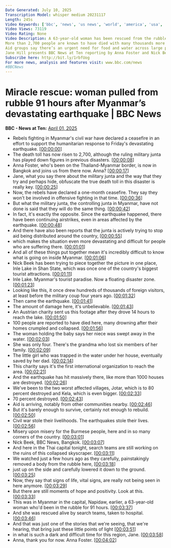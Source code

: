 ```yaml
---
Date Generated: July 10, 2025
Transcription Model: whisper medium 20231117
Length: 245s
Video Keywords: ['bbc', 'news', 'us news', 'world', 'america', 'usa', 'Quake', 'earthquake', 'tremor', 'dead', 'killed', 'injured', 'buried', 'alive', 'rubble', 'epicentre', 'richter', 'survivor', 'victims', 'children', 'women', 'babies', 'Myanmar', 'Thailand', 'China', 'missing', 'fear', 'risk', 'threat', 'danger', 'regime', 'military', 'appeal', 'aid', 'dig', 'hands', 'magnitude', 'tourists', 'British', 'US', 'French', 'German', 'Chinese', 'Thai', 'Burmese', 'Burma', 'Mandalay', 'Bangkok', 'monks', 'army', 'skyscraper', 'collapse', 'rescue', 'teams', 'search', 'tsunami', 'warning', 'horror', 'American', 'travel', 'tourist', 'flights', 'Bandladesh', 'breaking', 'Trump', 'tariffs', 'saved', 'miracle', 'India']
Video Views: 73119
Video Rating: None
Video Description: A 63-year-old woman has been rescued from the rubble in Myanmar’s capital Naypyidaw.   However hopes are fading of finding many more survivors almost five days after the 7.7 magnitude earthquake devastated the country.
More than 2,700 people are known to have died with many thousands more left homeless and without food and shelter. 
Aid groups say there’s an urgent need for food and water across large parts of the country, but civil war is preventing help reaching many desperate communities. 
Jane Hill presents BBC News at Ten reporting by Anna Foster and Nick Beake. 
Subscribe here: http://bit.ly/1rbfUog
For more news, analysis and features visit: www.bbc.com/news 
#BBCNews
---
```


# Miracle rescue: woman pulled from rubble 91 hours after Myanmar’s devastating earthquake | BBC News
**BBC - News at Ten:** [April 01, 2025](https://www.youtube.com/watch?v=Sl4Awd2BDhg)
*  Rebels fighting in Myanmar's civil war have declared a ceasefire in an effort to support the humanitarian response to Friday's devastating earthquake. [[00:00:00](https://www.youtube.com/watch?v=Sl4Awd2BDhg&t=0.0s)]
*  The death toll has now risen to 2,700, although the ruling military junta has played down figures in previous disasters. [[00:00:08](https://www.youtube.com/watch?v=Sl4Awd2BDhg&t=8.0s)]
*  Anna Foster, who's been on the Thailand-Myanmar border, is now in Bangkok and joins us from there now. Anna? [[00:00:17](https://www.youtube.com/watch?v=Sl4Awd2BDhg&t=17.0s)]
*  Jane, what you say there about the military junta and the way that they try and perhaps hide, obfuscate the true death toll in this disaster is really key. [[00:00:25](https://www.youtube.com/watch?v=Sl4Awd2BDhg&t=25.0s)]
*  Now, the rebels have declared a one-month ceasefire. They say they won't be involved in offensive fighting in that time. [[00:00:36](https://www.youtube.com/watch?v=Sl4Awd2BDhg&t=36.0s)]
*  But what the military junta, the controlling junta in Myanmar, have not done is said that they will do the same thing. [[00:00:42](https://www.youtube.com/watch?v=Sl4Awd2BDhg&t=42.0s)]
*  In fact, it's exactly the opposite. Since the earthquake happened, there have been continuing airstrikes, even in areas affected by the earthquake. [[00:00:48](https://www.youtube.com/watch?v=Sl4Awd2BDhg&t=48.0s)]
*  And there have also been reports that the junta is actively trying to stop aid being distributed around the country, [[00:00:55](https://www.youtube.com/watch?v=Sl4Awd2BDhg&t=55.0s)]
*  which makes the situation even more devastating and difficult for people who are suffering there. [[00:01:01](https://www.youtube.com/watch?v=Sl4Awd2BDhg&t=61.0s)]
*  And all of these things put together mean it's incredibly difficult to know what is going on inside Myanmar. [[00:01:06](https://www.youtube.com/watch?v=Sl4Awd2BDhg&t=66.0s)]
*  Nick Beek has been trying to piece together the picture in one place, Inle Lake in Shan State, which was once one of the country's biggest tourist attractions. [[00:01:11](https://www.youtube.com/watch?v=Sl4Awd2BDhg&t=71.0s)]
*  Inle Lake. Myanmar's tourist paradise. Now a floating disaster zone. [[00:01:23](https://www.youtube.com/watch?v=Sl4Awd2BDhg&t=83.0s)]
*  Looking like this, it once drew hundreds of thousands of foreign visitors, at least before the military coup four years ago. [[00:01:32](https://www.youtube.com/watch?v=Sl4Awd2BDhg&t=92.0s)]
*  Then came the earthquake. [[00:01:41](https://www.youtube.com/watch?v=Sl4Awd2BDhg&t=101.0s)]
*  The amount of damage here, it's unbelievable. [[00:01:43](https://www.youtube.com/watch?v=Sl4Awd2BDhg&t=103.0s)]
*  An Austrian charity sent us this footage after they drove 14 hours to reach the lake. [[00:01:50](https://www.youtube.com/watch?v=Sl4Awd2BDhg&t=110.0s)]
*  100 people are reported to have died here, many drowning after their homes crumpled and collapsed. [[00:01:56](https://www.youtube.com/watch?v=Sl4Awd2BDhg&t=116.0s)]
*  The woman holding the baby says her niece was swept away in the water. [[00:02:03](https://www.youtube.com/watch?v=Sl4Awd2BDhg&t=123.0s)]
*  She was only four. There's the grandma who lost six members of her family. [[00:02:09](https://www.youtube.com/watch?v=Sl4Awd2BDhg&t=129.0s)]
*  The little girl who was trapped in the water under her house, eventually saved by her dad. [[00:02:14](https://www.youtube.com/watch?v=Sl4Awd2BDhg&t=134.0s)]
*  This charity says it's the first international organization to reach the area. [[00:02:21](https://www.youtube.com/watch?v=Sl4Awd2BDhg&t=141.0s)]
*  And the earthquake has hit massively there, like more than 1000 houses are destroyed. [[00:02:26](https://www.youtube.com/watch?v=Sl4Awd2BDhg&t=146.0s)]
*  We've been to the two worst affected villages, Jotar, which is to 80 percent destroyed and Kela, which is even bigger. [[00:02:33](https://www.youtube.com/watch?v=Sl4Awd2BDhg&t=153.0s)]
*  70 percent destroyed. [[00:02:43](https://www.youtube.com/watch?v=Sl4Awd2BDhg&t=163.0s)]
*  Aid is arriving, notably from other communities nearby. [[00:02:46](https://www.youtube.com/watch?v=Sl4Awd2BDhg&t=166.0s)]
*  But it's barely enough to survive, certainly not enough to rebuild. [[00:02:50](https://www.youtube.com/watch?v=Sl4Awd2BDhg&t=170.0s)]
*  Civil war stole their livelihoods. The earthquakes stole their lives. [[00:02:56](https://www.youtube.com/watch?v=Sl4Awd2BDhg&t=176.0s)]
*  Misery upon misery for the Burmese people, here and in so many corners of the country. [[00:03:01](https://www.youtube.com/watch?v=Sl4Awd2BDhg&t=181.0s)]
*  Nick Beek, BBC News, Bangkok. [[00:03:07](https://www.youtube.com/watch?v=Sl4Awd2BDhg&t=187.0s)]
*  And here in the Thai capital tonight, search teams are still working on the ruins of this collapsed skyscraper. [[00:03:11](https://www.youtube.com/watch?v=Sl4Awd2BDhg&t=191.0s)]
*  We watched just a few hours ago as they carefully, painstakingly removed a body from the rubble here, [[00:03:18](https://www.youtube.com/watch?v=Sl4Awd2BDhg&t=198.0s)]
*  just up on the side and carefully lowered it down to the ground. [[00:03:25](https://www.youtube.com/watch?v=Sl4Awd2BDhg&t=205.0s)]
*  Now, they say that signs of life, vital signs, are really not being seen in here anymore. [[00:03:29](https://www.youtube.com/watch?v=Sl4Awd2BDhg&t=209.0s)]
*  But there are still moments of hope and positivity. Look at this. [[00:03:33](https://www.youtube.com/watch?v=Sl4Awd2BDhg&t=213.0s)]
*  This was in Myanmar in the capital, Napidaw, earlier, a 63-year-old woman who'd been in the rubble for 91 hours. [[00:03:37](https://www.youtube.com/watch?v=Sl4Awd2BDhg&t=217.0s)]
*  And she was rescued alive by search teams, taken to hospital. [[00:03:46](https://www.youtube.com/watch?v=Sl4Awd2BDhg&t=226.0s)]
*  And that was just one of the stories that we're seeing, that we're hearing, that bring just these little points of light [[00:03:51](https://www.youtube.com/watch?v=Sl4Awd2BDhg&t=231.0s)]
*  in what is such a dark and difficult time for this region, Jane. [[00:03:58](https://www.youtube.com/watch?v=Sl4Awd2BDhg&t=238.0s)]
*  Anna, thank you for now. Anna Foster. [[00:04:02](https://www.youtube.com/watch?v=Sl4Awd2BDhg&t=242.0s)]
